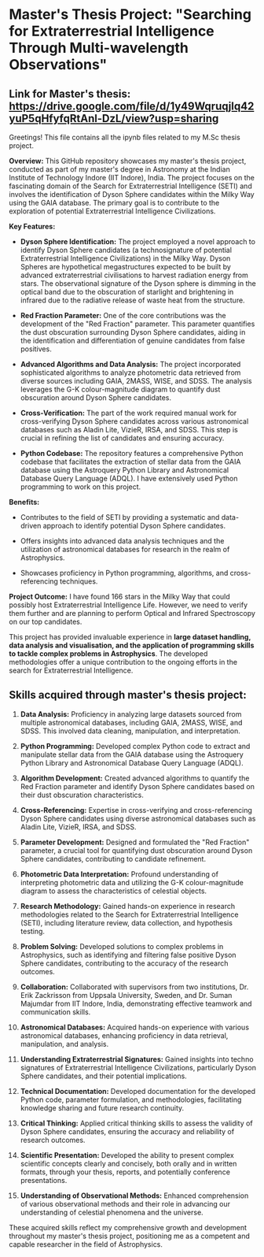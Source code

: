 # **Master's Thesis Project: "Searching for Extraterrestrial Intelligence Through Multi-wavelength Observations"**

## **Link for Master's thesis: https://drive.google.com/file/d/1y49WqruqjIq42yuP5qHfyfqRtAnl-DzL/view?usp=sharing**

Greetings! This file contains all the ipynb files related to my M.Sc thesis project.

**Overview:**
This GitHub repository showcases my master's thesis project, conducted as part of my master's degree in Astronomy at the Indian Institute of Technology Indore (IIT Indore), India. The project focuses on the fascinating domain of the Search for Extraterrestrial Intelligence (SETI) and involves the identification of Dyson Sphere candidates within the Milky Way using the GAIA database. The primary goal is to contribute to the exploration of potential Extraterrestrial Intelligence Civilizations.

**Key Features:**
- **Dyson Sphere Identification:** The project employed a novel approach to identify Dyson Sphere candidates (a technosignature of potential Extraterrestrial Intelligence Civilizations) in the Milky Way. Dyson Spheres are hypothetical megastructures expected to be built by advanced extraterrestrial civilisations to harvest radiation energy from stars. The observational signature of the Dyson sphere is dimming in the optical band due to the obscuration of starlight and brightening in infrared due to the radiative release of waste heat from the structure.
  
- **Red Fraction Parameter:** One of the core contributions was the development of the "Red Fraction" parameter. This parameter quantifies the dust obscuration surrounding Dyson Sphere candidates, aiding in the identification and differentiation of genuine candidates from false positives.

- **Advanced Algorithms and Data Analysis:** The project incorporated sophisticated algorithms to analyze photometric data retrieved from diverse sources including GAIA, 2MASS, WISE, and SDSS. The analysis leverages the G-K colour-magnitude diagram to quantify dust obscuration around Dyson Sphere candidates.

- **Cross-Verification:** The part of the work required manual work for cross-verifying Dyson Sphere candidates across various astronomical databases such as Aladin Lite, VizieR, IRSA, and SDSS. This step is crucial in refining the list of candidates and ensuring accuracy.

- **Python Codebase:** The repository features a comprehensive Python codebase that facilitates the extraction of stellar data from the GAIA database using the Astroquery Python Library and Astronomical Database Query Language (ADQL). I have extensively used Python programming to work on this project.

**Benefits:**
- Contributes to the field of SETI by providing a systematic and data-driven approach to identify potential Dyson Sphere candidates.
  
- Offers insights into advanced data analysis techniques and the utilization of astronomical databases for research in the realm of Astrophysics.

- Showcases proficiency in Python programming, algorithms, and cross-referencing techniques.

**Project Outcome:**
I have found 166 stars in the Milky Way that could possibly host Extraterrestrial Intelligence Life. However, we need to verify them further and are planning to perform Optical and Infrared Spectroscopy on our top candidates.

This project has provided invaluable experience in **large dataset handling, data analysis and visualisation, and the application of programming skills to tackle complex problems in Astrophysics**. The developed methodologies offer a unique contribution to the ongoing efforts in the search for Extraterrestrial Intelligence. 

## **Skills acquired through master's thesis project:**

1. **Data Analysis:** Proficiency in analyzing large datasets sourced from multiple astronomical databases, including GAIA, 2MASS, WISE, and SDSS. This involved data cleaning, manipulation, and interpretation.

2. **Python Programming:** Developed complex Python code to extract and manipulate stellar data from the GAIA database using the Astroquery Python Library and Astronomical Database Query Language (ADQL).

3. **Algorithm Development:** Created advanced algorithms to quantify the Red Fraction parameter and identify Dyson Sphere candidates based on their dust obscuration characteristics.

4. **Cross-Referencing:** Expertise in cross-verifying and cross-referencing Dyson Sphere candidates using diverse astronomical databases such as Aladin Lite, VizieR, IRSA, and SDSS.

5. **Parameter Development:** Designed and formulated the "Red Fraction" parameter, a crucial tool for quantifying dust obscuration around Dyson Sphere candidates, contributing to candidate refinement.

6. **Photometric Data Interpretation:** Profound understanding of interpreting photometric data and utilizing the G-K colour-magnitude diagram to assess the characteristics of celestial objects.

7. **Research Methodology:** Gained hands-on experience in research methodologies related to the Search for Extraterrestrial Intelligence (SETI), including literature review, data collection, and hypothesis testing.

8. **Problem Solving:** Developed solutions to complex problems in Astrophysics, such as identifying and filtering false positive Dyson Sphere candidates, contributing to the accuracy of the research outcomes.

9. **Collaboration:** Collaborated with supervisors from two institutions, Dr. Erik Zackrisson from Uppsala University, Sweden, and Dr. Suman Majumdar from IIT Indore, India, demonstrating effective teamwork and communication skills.

10. **Astronomical Databases:** Acquired hands-on experience with various astronomical databases, enhancing proficiency in data retrieval, manipulation, and analysis.

11. **Understanding Extraterrestrial Signatures:** Gained insights into techno signatures of Extraterrestrial Intelligence Civilizations, particularly Dyson Sphere candidates, and their potential implications.

12. **Technical Documentation:** Developed documentation for the developed Python code, parameter formulation, and methodologies, facilitating knowledge sharing and future research continuity.

13. **Critical Thinking:** Applied critical thinking skills to assess the validity of Dyson Sphere candidates, ensuring the accuracy and reliability of research outcomes.

14. **Scientific Presentation:** Developed the ability to present complex scientific concepts clearly and concisely, both orally and in written formats, through your thesis, reports, and potentially conference presentations.

15. **Understanding of Observational Methods:** Enhanced comprehension of various observational methods and their role in advancing our understanding of celestial phenomena and the universe.

These acquired skills reflect my comprehensive growth and development throughout my master's thesis project, positioning me as a competent and capable researcher in the field of Astrophysics.
